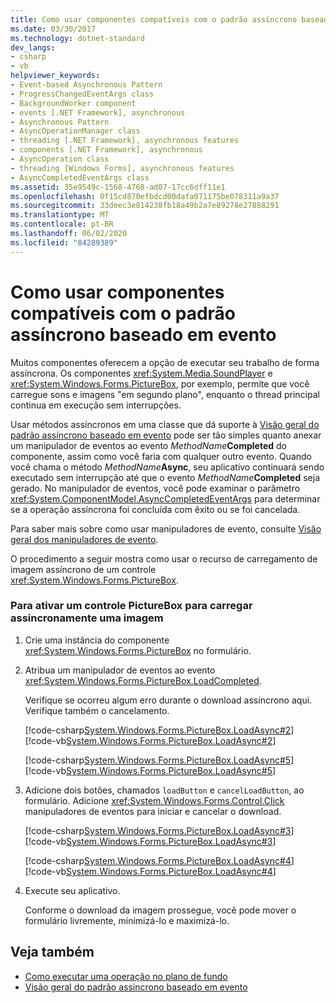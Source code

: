```yaml
---
title: Como usar componentes compatíveis com o padrão assíncrono baseado em evento
ms.date: 03/30/2017
ms.technology: dotnet-standard
dev_langs:
- csharp
- vb
helpviewer_keywords:
- Event-based Asynchronous Pattern
- ProgressChangedEventArgs class
- BackgroundWorker component
- events [.NET Framework], asynchronous
- Asynchronous Pattern
- AsyncOperationManager class
- threading [.NET Framework], asynchronous features
- components [.NET Framework], asynchronous
- AsyncOperation class
- threading [Windows Forms], asynchronous features
- AsyncCompletedEventArgs class
ms.assetid: 35e9549c-1568-4768-ad07-17cc6dff11e1
ms.openlocfilehash: 0f15cd870efbdcd00dafa071175be078311a9a37
ms.sourcegitcommit: 33deec3e814238fb18a49b2a7e89278e27888291
ms.translationtype: MT
ms.contentlocale: pt-BR
ms.lasthandoff: 06/02/2020
ms.locfileid: "84289389"
---
```

# <a name="how-to-use-components-that-support-the-event-based-asynchronous-pattern"></a>Como usar componentes compatíveis com o padrão assíncrono baseado em evento
Muitos componentes oferecem a opção de executar seu trabalho de forma assíncrona. Os componentes <xref:System.Media.SoundPlayer> e <xref:System.Windows.Forms.PictureBox>, por exemplo, permite que você carregue sons e imagens "em segundo plano", enquanto o thread principal continua em execução sem interrupções.  
  
 Usar métodos assíncronos em uma classe que dá suporte à [Visão geral do padrão assíncrono baseado em evento](event-based-asynchronous-pattern-overview.md) pode ser tão simples quanto anexar um manipulador de eventos ao evento _MethodName_**Completed** do componente, assim como você faria com qualquer outro evento. Quando você chama o método _MethodName_**Async**, seu aplicativo continuará sendo executado sem interrupção até que o evento _MethodName_**Completed** seja gerado. No manipulador de eventos, você pode examinar o parâmetro <xref:System.ComponentModel.AsyncCompletedEventArgs> para determinar se a operação assíncrona foi concluída com êxito ou se foi cancelada.  
  
 Para saber mais sobre como usar manipuladores de evento, consulte [Visão geral dos manipuladores de evento](../../framework/winforms/event-handlers-overview-windows-forms.md).  
  
 O procedimento a seguir mostra como usar o recurso de carregamento de imagem assíncrono de um controle <xref:System.Windows.Forms.PictureBox>.  
  
### <a name="to-enable-a-picturebox-control-to-asynchronously-load-an-image"></a>Para ativar um controle PictureBox para carregar assincronamente uma imagem  
  
1. Crie uma instância do componente <xref:System.Windows.Forms.PictureBox> no formulário.  
  
2. Atribua um manipulador de eventos ao evento <xref:System.Windows.Forms.PictureBox.LoadCompleted>.  
  
     Verifique se ocorreu algum erro durante o download assíncrono aqui. Verifique também o cancelamento.  
  
     [!code-csharp[System.Windows.Forms.PictureBox.LoadAsync#2](../../../samples/snippets/csharp/VS_Snippets_Winforms/System.Windows.Forms.PictureBox.LoadAsync/CS/Form1.cs#2)]
     [!code-vb[System.Windows.Forms.PictureBox.LoadAsync#2](../../../samples/snippets/visualbasic/VS_Snippets_Winforms/System.Windows.Forms.PictureBox.LoadAsync/VB/Form1.vb#2)]  
  
     [!code-csharp[System.Windows.Forms.PictureBox.LoadAsync#5](../../../samples/snippets/csharp/VS_Snippets_Winforms/System.Windows.Forms.PictureBox.LoadAsync/CS/Form1.cs#5)]
     [!code-vb[System.Windows.Forms.PictureBox.LoadAsync#5](../../../samples/snippets/visualbasic/VS_Snippets_Winforms/System.Windows.Forms.PictureBox.LoadAsync/VB/Form1.vb#5)]  
  
3. Adicione dois botões, chamados `loadButton` e `cancelLoadButton`, ao formulário. Adicione <xref:System.Windows.Forms.Control.Click> manipuladores de eventos para iniciar e cancelar o download.  
  
     [!code-csharp[System.Windows.Forms.PictureBox.LoadAsync#3](../../../samples/snippets/csharp/VS_Snippets_Winforms/System.Windows.Forms.PictureBox.LoadAsync/CS/Form1.cs#3)]
     [!code-vb[System.Windows.Forms.PictureBox.LoadAsync#3](../../../samples/snippets/visualbasic/VS_Snippets_Winforms/System.Windows.Forms.PictureBox.LoadAsync/VB/Form1.vb#3)]  
  
     [!code-csharp[System.Windows.Forms.PictureBox.LoadAsync#4](../../../samples/snippets/csharp/VS_Snippets_Winforms/System.Windows.Forms.PictureBox.LoadAsync/CS/Form1.cs#4)]
     [!code-vb[System.Windows.Forms.PictureBox.LoadAsync#4](../../../samples/snippets/visualbasic/VS_Snippets_Winforms/System.Windows.Forms.PictureBox.LoadAsync/VB/Form1.vb#4)]  
  
4. Execute seu aplicativo.  
  
     Conforme o download da imagem prossegue, você pode mover o formulário livremente, minimizá-lo e maximizá-lo.  
  
## <a name="see-also"></a>Veja também

- [Como executar uma operação no plano de fundo](../../framework/winforms/controls/how-to-run-an-operation-in-the-background.md)
- [Visão geral do padrão assíncrono baseado em evento](event-based-asynchronous-pattern-overview.md)
